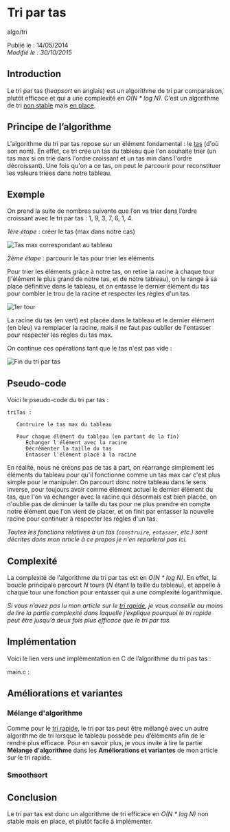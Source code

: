 Tri par tas
===========
algo/tri

Publié le : 14/05/2014  
*Modifié le : 30/10/2015*

## Introduction

Le tri par tas (*heapsort* en anglais) est un algorithme de tri par comparaison, plutôt efficace et qui a une complexité en *O(N \* log N)*. C’est un algorithme de tri [non stable](https://en.wikipedia.org/wiki/Sorting_algorithm#Stability) mais [en place](https://en.wikipedia.org/wiki/In-place_algorithm).

## Principe de l’algorithme

L'algorithme du tri par tas repose sur un élément fondamental : le [tas]() (d'où son nom). En effet, ce tri crée un tas du tableau que l'on souhaite trier (un tas max si on trie dans l'ordre croissant et un tas min dans l'ordre décroissant). Une fois qu'on a ce tas, on peut le parcourir pour reconstituer les valeurs triées dans notre tableau.

## Exemple

On prend la suite de nombres suivante que l’on va trier dans l’ordre croissant avec le tri par tas : 1, 9, 3, 7, 6, 1, 4.

*1ère étape* : créer le tas (max dans notre cas)

![Tas max correspondant au tableau](/static/img/algo/tri/tri_tas/exemple_tas_max.png)

*2ème étape* : parcourir le tas pour trier les éléments

Pour trier les éléments grâce à notre tas, on retire la racine à chaque tour (l'élément le plus grand de notre tas, et de notre tableau), on le range à sa place définitive dans le tableau, et on entasse le dernier élément du tas pour combler le trou de la racine et respecter les règles d'un tas.

![1er tour](/static/img/algo/tri/tri_tas/exemple_tour1.png)

La racine du tas (en vert) est placée dans le tableau et le dernier élément (en bleu) va remplacer la racine, mais il ne faut pas oublier de l'entasser pour respecter les règles du tas max.

On continue ces opérations tant que le tas n'est pas vide :

![Fin du tri par tas](/static/img/algo/tri/tri_tas/exemple_tour2.png)

## Pseudo-code

Voici le pseudo-code du tri par tas :

```nohighlight
triTas :

   Contruire le tas max du tableau

   Pour chaque élément du tableau (en partant de la fin)
      Echanger l'élément avec la racine
      Décrémenter la taille du tas
      Entasser l'élément placé à la racine
```

En réalité, nous ne créons pas de tas à part, on réarrange simplement les éléments du tableau pour qu'il fonctionne comme un tas max car c'est plus simple pour le manipuler. On parcourt donc notre tableau dans le sens inverse, pour toujours avoir comme élément actuel le dernier élément du tas, que l'on va échanger avec la racine qui désormais est bien placée, on n'oublie pas de diminuer la taille du tas pour ne plus prendre en compte notre élément que l'on vient de placer, et on finit par entasser la nouvelle racine pour continuer à respecter les règles d'un tas.

*Toutes les fonctions relatives à un tas (`construire`, `entasser`, etc.) sont décrites dans mon article à ce propos je n'en reparlerai pas ici.*

## Complexité

La complexité de l’algorithme du tri par tas est en *O(N \* log N)*. En effet, la boucle principale parcourt *N* tours (*N* étant la taille du tableau), et appelle à chaque tour une fonction pour entasser qui a une complexité logarithmique.

*Si vous n’avez pas lu mon article sur le [tri rapide](http://napnac.ga/algo/tri/tri_rapide.html), je vous conseille au moins de lire la partie complexité dans laquelle j’explique pourquoi le tri rapide peut être jusqu’à deux fois plus efficace que le tri par tas.*

## Implémentation

Voici le lien vers une implémentation en C de l’algorithme du tri pas tas :

main.c : 

## Améliorations et variantes

### Mélange d'algorithme

Comme pour le [tri rapide](http://napnac.ga/algo/tri/tri_rapide.html), le tri par tas peut être mélangé avec un autre algorithme de tri lorsque le tableau possède peu d’éléments afin de le rendre plus efficace. Pour en savoir plus, je vous invite à lire la partie **Mélange d'algorithme** dans les **Améliorations et variantes** de mon article sur le tri rapide.

### Smoothsort

## Conclusion

Le tri par tas est donc un algorithme de tri efficace en *O(N \* log N)* non stable mais en place, et plutôt facile à implémenter.
